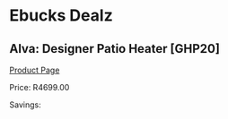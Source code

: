 
# Ebucks Dealz
## Alva: Designer Patio Heater [GHP20]
[Product Page](https://www.ebucks.com/web/shop/productSelected.do?prodId=1142091536&catId=704982758)

Price: R4699.00

Savings: 


	
